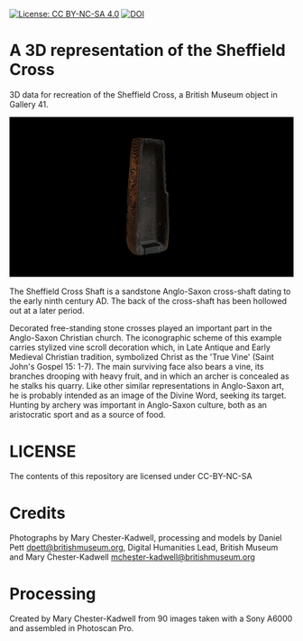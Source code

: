 
[![License: CC BY-NC-SA 4.0](https://img.shields.io/badge/License-CC%20BY--NC--SA%204.0-lightgrey.svg)](http://creativecommons.org/licenses/by-nc-sa/4.0/) 
[![DOI](https://zenodo.org/badge/99087618.svg)](https://zenodo.org/badge/latestdoi/99087618)


# A 3D representation of the Sheffield Cross
3D data for recreation of the Sheffield Cross, a British Museum object in Gallery 41.

![](sheffield_anglo_saxon_cross.gif)

The Sheffield Cross Shaft is a sandstone Anglo-Saxon cross-shaft dating to the early ninth century AD. The back of the cross-shaft has been hollowed out at a later period.

Decorated free-standing stone crosses played an important part in the Anglo-Saxon Christian church. The iconographic scheme of this example carries stylized vine scroll decoration which, in Late Antique and Early Medieval Christian tradition, symbolized Christ as the 'True Vine' (Saint John's Gospel 15: 1-7). The main surviving face also bears a vine, its branches drooping with heavy fruit, and in which an archer is concealed as he stalks his quarry. Like other similar representations in Anglo-Saxon art, he is probably intended as an image of the Divine Word, seeking its target. Hunting by archery was important in Anglo-Saxon culture, both as an aristocratic sport and as a source of food.

# LICENSE
The contents of this repository are licensed under CC-BY-NC-SA

# Credits
Photographs by Mary Chester-Kadwell, processing and models by Daniel Pett <dpett@britishmuseum.org>, Digital Humanities Lead, British Museum and Mary Chester-Kadwell <mchester-kadwell@britishmuseum.org>

# Processing
Created by Mary Chester-Kadwell from 90 images taken with a Sony A6000 and assembled in Photoscan Pro.

